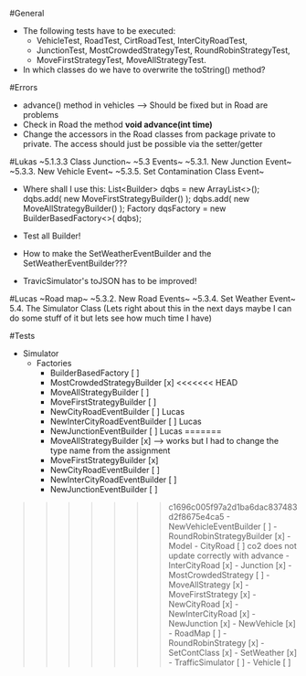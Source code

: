 #General
- The following tests have to be executed:
	- VehicleTest, RoadTest, CirtRoadTest, InterCityRoadTest,
	- JunctionTest, MostCrowdedStrategyTest, RoundRobinStrategyTest,
	- MoveFirstStrategyTest, MoveAllStrategyTest.
- In which classes do we have to overwrite the toString() method?

#Errors
- advance() method in vehicles --> Should be fixed but in Road are problems
- Check in Road the method <b> void advance(int time) </b>
- Change the accessors in the Road classes from package private to private. The access should just be possible via the setter/getter

#Lukas
~5.1.3.3 Class Junction~
~5.3 Events~
~5.3.1. New Junction Event~
~5.3.3. New Vehicle Event~
~5.3.5. Set Contamination Class Event~
- Where shall I use this: 
List<Builder<DequeuingStrategy>> dqbs = new ArrayList<>();
dqbs.add( new MoveFirstStrategyBuilder() );
dqbs.add( new MoveAllStrategyBuilder() );
Factory<DequeuingStrategy> dqsFactory = new BuilderBasedFactory<>(
dqbs);

- Test all Builder!
- How to make the SetWeatherEventBuilder and the SetWeatherEventBuilder???
- TravicSimulator's toJSON has to be improved!


#Lucas
~Road map~
~5.3.2. New Road Events~
~5.3.4. Set Weather Event~
5.4. The Simulator Class (Lets right about this in the next days maybe I can do some stuff of it but lets see how much time I have)

#Tests
- Simulator
	- Factories
		- BuilderBasedFactory 				[ ] 
		- MostCrowdedStrategyBuilder		[x]
<<<<<<< HEAD
		- MoveAllStrategyBuilder			[ ] 
		- MoveFirstStrategyBuilder			[ ] 
		- NewCityRoadEventBuilder			[ ] 	Lucas
		- NewInterCityRoadEventBuilder		[ ] 	Lucas
		- NewJunctionEventBuilder			[ ] 	Lucas
=======
		- MoveAllStrategyBuilder			[x] --> works but I had to change the type name from the assignment
		- MoveFirstStrategyBuilder			[x] 
		- NewCityRoadEventBuilder			[ ] 
		- NewInterCityRoadEventBuilder	[ ] 
		- NewJunctionEventBuilder			[ ] 
>>>>>>> c1696c005f97a2d1ba6dac837483d2f8675e4ca5
		- NewVehicleEventBuilder			[ ] 
		- RoundRobinStrategyBuilder			[x] 
	- Model
		- CityRoad 		 					[ ]		co2 does not update correctly with advance
		- InterCityRoad						[x]
		- Junction							[x]
		- MostCrowdedStrategy				[ ]
		- MoveAllStrategy					[x]
		- MoveFirstStrategy					[x]
		- NewCityRoad						[x]
		- NewInterCityRoad					[x]
		- NewJunction						[x]
		- NewVehicle						[x]
		- RoadMap							[ ]
		- RoundRobinStrategy				[x]
		- SetContClass						[x]
		- SetWeather						[x]
		- TrafficSimulator					[ ]
		- Vehicle							[ ]
		
		
		
		
		
		
	